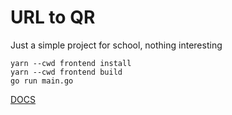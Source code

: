 # URL to QR

Just a simple project for school, nothing interesting

```
yarn --cwd frontend install
yarn --cwd frontend build
go run main.go
```


[DOCS](docs/doc.md)
